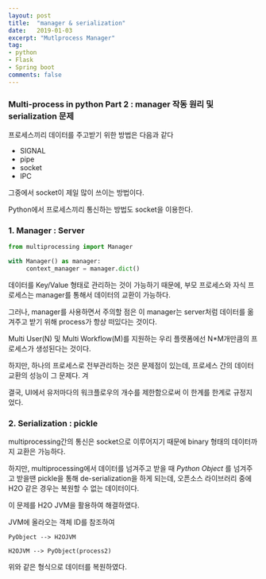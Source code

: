 ```yaml
---
layout: post
title:  "manager & serialization"
date:   2019-01-03
excerpt: "Mutlprocess Manager"
tag:
- python
- Flask
- Spring boot
comments: false
---
```

### Multi-process in python Part 2 : manager 작동 원리 및 serialization 문제

프로세스끼리 데이터를 주고받기 위한 방법은 다음과 같다


* SIGNAL
* pipe
* socket
* IPC


그중에서 socket이 제일 많이 쓰이는 방법이다.

Python에서 프로세스끼리 통신하는 방법도 socket을 이용한다.



### 1. Manager : Server

``` Python
from multiprocessing import Manager

with Manager() as manager:
     context_manager = manager.dict()

```

데이터를 Key/Value 형태로 관리하는 것이 가능하기 때문에,
부모 프로세스와 자식 프로세스는 manager를 통해서 데이터의 교환이 가능하다.

그러나, manager를 사용하면서 주의할 점은 이 manager는 server처럼 데이터를 옮겨주고 받기 위해 process가 항상 떠있다는 것이다.

Multi User(N) 및 Multi Workflow(M)를 지원하는 우리 플랫폼에선
N*M개만큼의 프로세스가 생성된다는 것이다.

하지만, 하나의 프로세스로 전부관리하는 것은 문제점이 있는데, 프로세스 간의 데이터 교환의 성능이 그 문제다.
겨

결국, UI에서 유저마다의 워크플로우의 개수를 제한함으로써 이 한계를 한계로 규정지었다.

### 2. Serialization : pickle

multiprocessing간의 통신은 socket으로 이루어지기 때문에 binary 형태의 데이터까지 교환은 가능하다.

하지만, multiprocessing에서 데이터를 넘겨주고 받을 때 *Python Object* 를 넘겨주고 받을땐 pickle을 통해 de-serialization을 하게 되는데, 오픈소스 라이브러리 중에 H2O 같은 경우는 복원할 수 없는 데이터이다.

이 문제를 H2O JVM을 활용하여 해결하였다.

JVM에 올라오는 객체 ID를 참조하여

``` mermaid
PyObject --> H2OJVM

H2OJVM --> PyObject(process2)

```

위와 같은 형식으로 데이터를 복원하였다.


<script>
setTimeout(function() {
		$(function(){
        var element = document.querySelector(".language-mermaid");

        var insertSvg = function(svgCode, bindFunctions){
            element.innerHTML = svgCode;
        };

        var graphDefinition = element.textContent;
        var graph = mermaid.mermaidAPI.render('graphDiv', graphDefinition, insertSvg);
    });
}, 1500)
</script>
